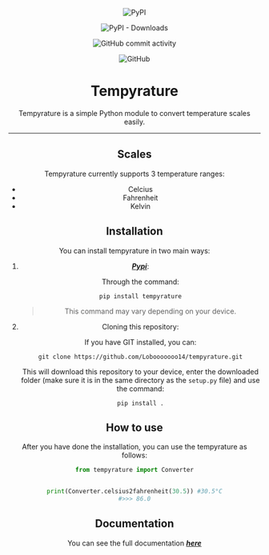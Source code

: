 <div align="center"> 

![PyPI](https://img.shields.io/pypi/v/tempyrature?style=for-the-badge)

![PyPI - Downloads](https://img.shields.io/pypi/dm/tempyrature?style=for-the-badge)

![GitHub commit activity](https://img.shields.io/github/commit-activity/w/Lobooooooo14/tempyrature?style=for-the-badge)

![GitHub](https://img.shields.io/github/license/Lobooooooo14/tempyrature?style=for-the-badge)
<div>

# Tempyrature

Tempyrature is a simple Python module to convert temperature scales easily.

***

## Scales

Tempyrature currently supports 3 temperature ranges:

- Celcius
- Fahrenheit
- Kelvin

## Installation

You can install tempyrature in two main ways:

1. [***Pypi***](https://pypi.org/project/tempyrature/):

    Through the command:
    ```
    pip install tempyrature
    ```
    > This command may vary depending on your device.

2. Cloning this repository:

    If you have GIT installed, you can:

    ```
    git clone https://github.com/Lobooooooo14/tempyrature.git
    ```
    This will download this repository to your device, enter the downloaded folder (make sure it is in the same directory as the `setup.py` file) and use the command:
    ```
    pip install .
    ```

## How to use

After you have done the installation, you can use the tempyrature as follows:

```python
from tempyrature import Converter


print(Converter.celsius2fahrenheit(30.5)) #30.5°C
#>>> 86.0
```

## Documentation

You can see the full documentation [***here***](https://github.com/Lobooooooo14/tempyrature/wiki/Documentation)
